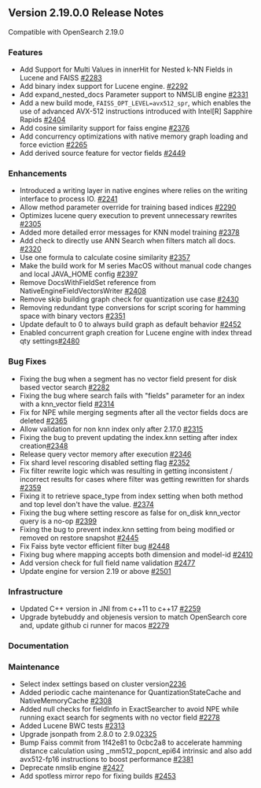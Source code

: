 ## Version 2.19.0.0 Release Notes

Compatible with OpenSearch 2.19.0

### Features
- Add Support for Multi Values in innerHit for Nested k-NN Fields in Lucene and FAISS [#2283](https://github.com/opensearch-project/k-NN/pull/2283)
- Add binary index support for Lucene engine. [#2292](https://github.com/opensearch-project/k-NN/pull/2292)
- Add expand_nested_docs Parameter support to NMSLIB engine [#2331](https://github.com/opensearch-project/k-NN/pull/2331)
- Add a new build mode, `FAISS_OPT_LEVEL=avx512_spr`, which enables the use of advanced AVX-512 instructions introduced with Intel[R] Sapphire Rapids [#2404](https://github.com/opensearch-project/k-NN/pull/2404)
- Add cosine similarity support for faiss engine [#2376](https://github.com/opensearch-project/k-NN/pull/2376)
- Add concurrency optimizations with native memory graph loading and force eviction [#2265](https://github.com/opensearch-project/k-NN/pull/2345)
- Add derived source feature for vector fields [#2449](https://github.com/opensearch-project/k-NN/pull/2449)
### Enhancements
- Introduced a writing layer in native engines where relies on the writing interface to process IO. [#2241](https://github.com/opensearch-project/k-NN/pull/2241)
- Allow method parameter override for training based indices [#2290](https://github.com/opensearch-project/k-NN/pull/2290)
- Optimizes lucene query execution to prevent unnecessary rewrites [#2305](https://github.com/opensearch-project/k-NN/pull/2305)
- Added more detailed error messages for KNN model training [#2378](https://github.com/opensearch-project/k-NN/pull/2378)
- Add check to directly use ANN Search when filters match all docs. [#2320](https://github.com/opensearch-project/k-NN/pull/2320)
- Use one formula to calculate cosine similarity [#2357](https://github.com/opensearch-project/k-NN/pull/2357)
- Make the build work for M series MacOS without manual code changes and local JAVA_HOME config [#2397](https://github.com/opensearch-project/k-NN/pull/2397)
- Remove DocsWithFieldSet reference from NativeEngineFieldVectorsWriter [#2408](https://github.com/opensearch-project/k-NN/pull/2408)
- Remove skip building graph check for quantization use case [#2430](https://github.com/opensearch-project/k-NN/2430)
- Removing redundant type conversions for script scoring for hamming space with binary vectors [#2351](https://github.com/opensearch-project/k-NN/pull/2351)
- Update default to 0 to always build graph as default behavior [#2452](https://github.com/opensearch-project/k-NN/pull/2452)
- Enabled concurrent graph creation for Lucene engine with index thread qty settings[#2480](https://github.com/opensearch-project/k-NN/pull/2480)
### Bug Fixes
* Fixing the bug when a segment has no vector field present for disk based vector search [#2282](https://github.com/opensearch-project/k-NN/pull/2282)
* Fixing the bug where search fails with "fields" parameter for an index with a knn_vector field [#2314](https://github.com/opensearch-project/k-NN/pull/2314)
* Fix for NPE while merging segments after all the vector fields docs are deleted [#2365](https://github.com/opensearch-project/k-NN/pull/2365)
* Allow validation for non knn index only after 2.17.0 [#2315](https://github.com/opensearch-project/k-NN/pull/2315)
* Fixing the bug to prevent updating the index.knn setting after index creation[#2348](https://github.com/opensearch-project/k-NN/pull/2348)
* Release query vector memory after execution [#2346](https://github.com/opensearch-project/k-NN/pull/2346)
* Fix shard level rescoring disabled setting flag [#2352](https://github.com/opensearch-project/k-NN/pull/2352)
* Fix filter rewrite logic which was resulting in getting inconsistent / incorrect results for cases where filter was getting rewritten for shards [#2359](https://github.com/opensearch-project/k-NN/pull/2359)
* Fixing it to retrieve space_type from index setting when both method and top level don't have the value. [#2374](https://github.com/opensearch-project/k-NN/pull/2374)
* Fixing the bug where setting rescore as false for on_disk knn_vector query is a no-op [#2399](https://github.com/opensearch-project/k-NN/pull/2399)
* Fixing the bug to prevent index.knn setting from being modified or removed on restore snapshot [#2445](https://github.com/opensearch-project/k-NN/pull/2445)
* Fix Faiss byte vector efficient filter bug [#2448](https://github.com/opensearch-project/k-NN/pull/2448)
* Fixing bug where mapping accepts both dimension and model-id [#2410](https://github.com/opensearch-project/k-NN/pull/2410)
* Add version check for full field name validation [#2477](https://github.com/opensearch-project/k-NN/pull/2477)
* Update engine for version 2.19 or above [#2501](https://github.com/opensearch-project/k-NN/pull/2501)
### Infrastructure
* Updated C++ version in JNI from c++11 to c++17 [#2259](https://github.com/opensearch-project/k-NN/pull/2259)
* Upgrade bytebuddy and objenesis version to match OpenSearch core and, update github ci runner for macos [#2279](https://github.com/opensearch-project/k-NN/pull/2279)
### Documentation
### Maintenance
* Select index settings based on cluster version[2236](https://github.com/opensearch-project/k-NN/pull/2236)
* Added periodic cache maintenance for QuantizationStateCache and NativeMemoryCache [#2308](https://github.com/opensearch-project/k-NN/pull/2308)
* Added null checks for fieldInfo in ExactSearcher to avoid NPE while running exact search for segments with no vector field [#2278](https://github.com/opensearch-project/k-NN/pull/2278)
* Added Lucene BWC tests [#2313](https://github.com/opensearch-project/k-NN/pull/2313)
* Upgrade jsonpath from 2.8.0 to 2.9.0[2325](https://github.com/opensearch-project/k-NN/pull/2325)
* Bump Faiss commit from 1f42e81 to 0cbc2a8 to accelerate hamming distance calculation using _mm512_popcnt_epi64  intrinsic and also add avx512-fp16 instructions to boost performance [#2381](https://github.com/opensearch-project/k-NN/pull/2381)
* Deprecate nmslib engine [#2427](https://github.com/opensearch-project/k-NN/pull/2427)
* Add spotless mirror repo for fixing builds [#2453](https://github.com/opensearch-project/k-NN/pull/2453)
